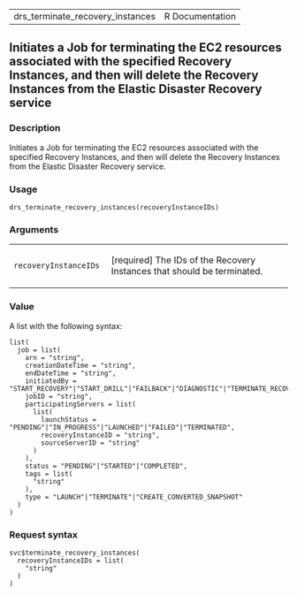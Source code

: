<table style="width: 100%;">
<tbody>
<tr class="odd">
<td>drs_terminate_recovery_instances</td>
<td style="text-align: right;">R Documentation</td>
</tr>
</tbody>
</table>

## Initiates a Job for terminating the EC2 resources associated with the specified Recovery Instances, and then will delete the Recovery Instances from the Elastic Disaster Recovery service

### Description

Initiates a Job for terminating the EC2 resources associated with the
specified Recovery Instances, and then will delete the Recovery
Instances from the Elastic Disaster Recovery service.

### Usage

    drs_terminate_recovery_instances(recoveryInstanceIDs)

### Arguments

<table>
<colgroup>
<col style="width: 35%" />
<col style="width: 65%" />
</colgroup>
<tbody>
<tr class="odd">
<td><code
id="drs_terminate_recovery_instances_:_recoveryInstanceIDs">recoveryInstanceIDs</code></td>
<td><p>[required] The IDs of the Recovery Instances that should be
terminated.</p></td>
</tr>
</tbody>
</table>

### Value

A list with the following syntax:

    list(
      job = list(
        arn = "string",
        creationDateTime = "string",
        endDateTime = "string",
        initiatedBy = "START_RECOVERY"|"START_DRILL"|"FAILBACK"|"DIAGNOSTIC"|"TERMINATE_RECOVERY_INSTANCES"|"TARGET_ACCOUNT",
        jobID = "string",
        participatingServers = list(
          list(
            launchStatus = "PENDING"|"IN_PROGRESS"|"LAUNCHED"|"FAILED"|"TERMINATED",
            recoveryInstanceID = "string",
            sourceServerID = "string"
          )
        ),
        status = "PENDING"|"STARTED"|"COMPLETED",
        tags = list(
          "string"
        ),
        type = "LAUNCH"|"TERMINATE"|"CREATE_CONVERTED_SNAPSHOT"
      )
    )

### Request syntax

    svc$terminate_recovery_instances(
      recoveryInstanceIDs = list(
        "string"
      )
    )
